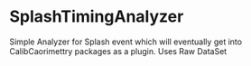 # SplashTimingAnalyzer
Simple Analyzer for Splash event which will eventually get into CalibCaorimettry packages as a plugin. Uses Raw DataSet
